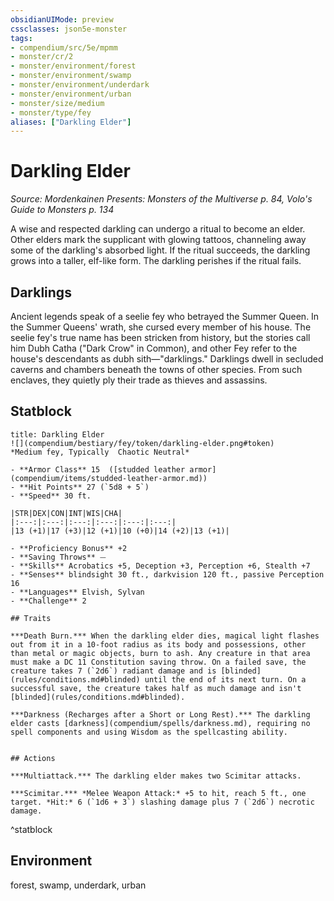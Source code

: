 ```yaml
---
obsidianUIMode: preview
cssclasses: json5e-monster
tags:
- compendium/src/5e/mpmm
- monster/cr/2
- monster/environment/forest
- monster/environment/swamp
- monster/environment/underdark
- monster/environment/urban
- monster/size/medium
- monster/type/fey
aliases: ["Darkling Elder"]
---
```

# Darkling Elder
*Source: Mordenkainen Presents: Monsters of the Multiverse p. 84, Volo's Guide to Monsters p. 134*  

A wise and respected darkling can undergo a ritual to become an elder. Other elders mark the supplicant with glowing tattoos, channeling away some of the darkling's absorbed light. If the ritual succeeds, the darkling grows into a taller, elf-like form. The darkling perishes if the ritual fails.

## Darklings

Ancient legends speak of a seelie fey who betrayed the Summer Queen. In the Summer Queens' wrath, she cursed every member of his house. The seelie fey's true name has been stricken from history, but the stories call him Dubh Catha ("Dark Crow" in Common), and other Fey refer to the house's descendants as dubh sith—"darklings." Darklings dwell in secluded caverns and chambers beneath the towns of other species. From such enclaves, they quietly ply their trade as thieves and assassins.

## Statblock

```ad-statblock
title: Darkling Elder
![](compendium/bestiary/fey/token/darkling-elder.png#token)
*Medium fey, Typically  Chaotic Neutral*

- **Armor Class** 15  ([studded leather armor](compendium/items/studded-leather-armor.md))
- **Hit Points** 27 (`5d8 + 5`)
- **Speed** 30 ft.

|STR|DEX|CON|INT|WIS|CHA|
|:---:|:---:|:---:|:---:|:---:|:---:|
|13 (+1)|17 (+3)|12 (+1)|10 (+0)|14 (+2)|13 (+1)|

- **Proficiency Bonus** +2
- **Saving Throws** ⏤
- **Skills** Acrobatics +5, Deception +3, Perception +6, Stealth +7
- **Senses** blindsight 30 ft., darkvision 120 ft., passive Perception 16
- **Languages** Elvish, Sylvan
- **Challenge** 2

## Traits

***Death Burn.*** When the darkling elder dies, magical light flashes out from it in a 10-foot radius as its body and possessions, other than metal or magic objects, burn to ash. Any creature in that area must make a DC 11 Constitution saving throw. On a failed save, the creature takes 7 (`2d6`) radiant damage and is [blinded](rules/conditions.md#blinded) until the end of its next turn. On a successful save, the creature takes half as much damage and isn't [blinded](rules/conditions.md#blinded).

***Darkness (Recharges after a Short or Long Rest).*** The darkling elder casts [darkness](compendium/spells/darkness.md), requiring no spell components and using Wisdom as the spellcasting ability.


## Actions

***Multiattack.*** The darkling elder makes two Scimitar attacks.

***Scimitar.*** *Melee Weapon Attack:* +5 to hit, reach 5 ft., one target. *Hit:* 6 (`1d6 + 3`) slashing damage plus 7 (`2d6`) necrotic damage.
```
^statblock

## Environment

forest, swamp, underdark, urban